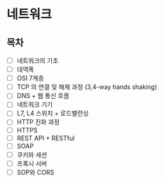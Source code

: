 # 네트워크

## 목차

* [ ] 네트워크의 기초
* [ ] 대역폭
* [ ] OSI 7계층
* [ ] TCP 의 연결 및 해제 과정 (3,4-way hands shaking)
* [ ] DNS + 웹 통신 흐름
* [ ] 네트워크 기기
* [ ] L7, L4 스위치 + 로드밸런싱
* [ ] HTTP 진화 과정
* [ ] HTTPS
* [ ] REST API + RESTful
* [ ] SOAP
* [ ] 쿠키와 세션
* [ ] 프록시 서버
* [ ] SOP와 CORS
